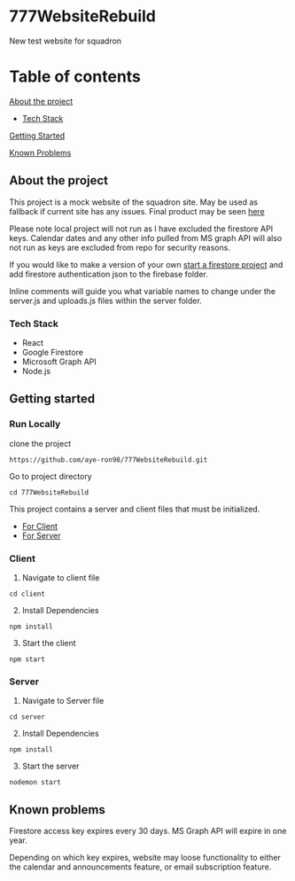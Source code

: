 # 777WebsiteRebuild

New test website for squadron

# Table of contents

[About the project](#about-the-project)

- [Tech Stack](#tech-stack)

[Getting Started](#getting-started)

[Known Problems](#known-problems)

## About the project

This project is a mock website of the squadron site. May be used as fallback if current site has any issues. Final product may be seen [here](https://neptune-394919.web.app/)

Please note local project will not run as I have excluded the firestore API keys. Calendar dates and any other info pulled from MS graph API will also not run as keys are excluded from repo for security reasons.

If you would like to make a version of your own [start a firestore project](https://cloud.google.com/firestore/docs/create-database-server-client-library) and add firestore authentication json to the firebase folder.

Inline comments will guide you what variable names to change under the server.js and uploads.js files within the server folder.

### Tech Stack

- React
- Google Firestore
- Microsoft Graph API
- Node.js

## Getting started

### Run Locally

clone the project

```
https://github.com/aye-ron98/777WebsiteRebuild.git
```

Go to project directory

```
cd 777WebsiteRebuild
```

This project contains a server and client files that must be initialized. 

- [For Client](#client)
- [For Server](#server)

### Client
1. Navigate to client file

```
cd client
```

2. Install Dependencies

```
npm install
```

3. Start the client

```
npm start
```

### Server

1. Navigate to Server file

```
cd server
```

2. Install Dependencies

```
npm install
```

3. Start the server

```
nodemon start
```

## Known problems

Firestore access key expires every 30 days.
MS Graph API will expire in one year.

Depending on which key expires, website may loose functionality to either the calendar and announcements feature, or email subscription feature.